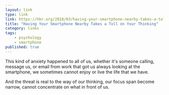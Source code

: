 ```yaml
---
layout: link
type: link
link: https://hbr.org/2018/03/having-your-smartphone-nearby-takes-a-toll-on-your-thinking
title: "Having Your Smartphone Nearby Takes a Toll on Your Thinking"
category: links
tags: 
    - psychology
    - smartphone
published: true
---
```


This kind of anxiety happened to all of us, whether it's someone calling, message us, or email from work that got us always looking at the smartphone, we sometimes cannot enjoy or live the life that we have.

And the threat is real to the way of our thinking, our focus span become narrow, cannot concentrate on what in front of us.